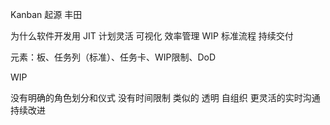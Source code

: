 Kanban 起源 丰田

为什么软件开发用
JIT
计划灵活 
可视化
效率管理 WIP 标准流程
持续交付

元素：板、任务列（标准）、任务卡、WIP限制、DoD

WIP 

没有明确的角色划分和仪式 没有时间限制
类似的 透明 自组织 更灵活的实时沟通 持续改进 

